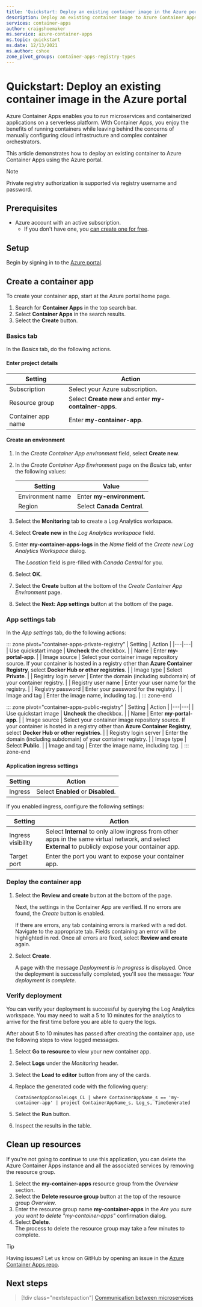 ```yaml
---
title: 'Quickstart: Deploy an existing container image in the Azure portal'
description: Deploy an existing container image to Azure Container Apps using the Azure portal.
services: container-apps
author: craigshoemaker
ms.service: azure-container-apps
ms.topic: quickstart
ms.date: 12/13/2021
ms.author: cshoe
zone_pivot_groups: container-apps-registry-types
---
```


# Quickstart: Deploy an existing container image in the Azure portal

Azure Container Apps enables you to run microservices and containerized applications on a serverless platform. With Container Apps, you enjoy the benefits of running containers while leaving behind the concerns of manually configuring cloud infrastructure and complex container orchestrators.

This article demonstrates how to deploy an existing container to Azure Container Apps using the Azure portal.

> [!NOTE]
> Private registry authorization is supported via registry username and password.

## Prerequisites

- Azure account with an active subscription.
  - If you don't have one, you [can create one for free](https://azure.microsoft.com/free/).
## Setup

Begin by signing in to the [Azure portal](https://portal.azure.com).

## Create a container app

To create your container app, start at the Azure portal home page.

1. Search for **Container Apps** in the top search bar.
1. Select **Container Apps** in the search results.
1. Select the **Create** button.

### Basics tab

In the *Basics* tab, do the following actions.

#### Enter project details

| Setting | Action |
|---|---|
| Subscription | Select your Azure subscription. |
| Resource group | Select **Create new** and enter **my-container-apps**. |
| Container app name |  Enter **my-container-app**. |

#### Create an environment

1. In the *Create Container App environment* field, select **Create new**.
1. In the *Create Container App Environment* page on the *Basics* tab, enter the following values:

    | Setting | Value |
    |---|---|
    | Environment name | Enter **my-environment**. |
    | Region | Select **Canada Central**. |

1. Select the **Monitoring** tab to create a Log Analytics workspace.
1. Select **Create new** in the *Log Analytics workspace* field.
1. Enter **my-container-apps-logs** in the *Name* field of the *Create new Log Analytics Workspace* dialog.
  
    The *Location* field is pre-filled with *Canada Central* for you.

1. Select **OK**.
1. Select the **Create** button at the bottom of the *Create Container App Environment* page.
1. Select the **Next: App settings** button at the bottom of the page.

### App settings tab

In the *App settings* tab, do the following actions:

::: zone pivot="container-apps-private-registry"
| Setting | Action |
|---|---|
| Use quickstart image | **Uncheck** the checkbox. |
| Name | Enter **my-portal-app**. |
| Image source | Select your container image repository source. If your container is hosted in a registry other than **Azure Container Registry**, select **Docker Hub or other registries**. |
| Image type | Select **Private**. |
| Registry login server | Enter the domain (including subdomain) of your container registry. |
| Registry user name | Enter your user name for the registry. |
| Registry password | Enter your password for the registry. |
| Image and tag | Enter the image name, including tag. |
::: zone-end

::: zone pivot="container-apps-public-registry"
| Setting | Action |
|---|---|
| Use quickstart image | **Uncheck** the checkbox. |
| Name | Enter **my-portal-app**. |
| Image source | Select your container image repository source. If your container is hosted in a registry other than **Azure Container Registry**, select **Docker Hub or other registries**. |
| Registry login server | Enter the domain (including subdomain) of your container registry. |
| Image type | Select **Public**. |
| Image and tag | Enter the image name, including tag. |
::: zone-end

#### Application ingress settings

| Setting | Action |
|---|---|
| Ingress | Select **Enabled** or **Disabled**. |

If you enabled ingress, configure the following settings:

| Setting | Action |
|---|---|
| Ingress visibility | Select **Internal** to only allow ingress from other apps in the same virtual network, and select **External** to publicly expose your container app. |
| Target port | Enter the port you want to expose your container app. |

### Deploy the container app

1. Select the **Review and create** button at the bottom of the page.  

    Next, the settings in the Container App are verified. If no errors are found, the *Create* button is enabled.  

    If there are errors, any tab containing errors is marked with a red dot.  Navigate to the appropriate tab.  Fields containing an error will be highlighted in red.  Once all errors are fixed, select **Review and create** again.

1. Select **Create**.

    A page with the message *Deployment is in progress* is displayed.  Once the deployment is successfully completed, you'll see the message: *Your deployment is complete*.

### Verify deployment

You can verify your deployment is successful by querying the Log Analytics workspace. You may need to wait a 5 to 10 minutes for the analytics to arrive for the first time before you are able to query the logs.

After about 5 to 10 minutes has passed after creating the container app, use the following steps to view logged messages.

1. Select **Go to resource** to view your new container app.
1. Select **Logs** under the *Monitoring* header.
1. Select the **Load to editor** button from any of the cards.
1. Replace the generated code with the following query:

    ```text
    ContainerAppConsoleLogs_CL | where ContainerAppName_s == 'my-container-app' | project ContainerAppName_s, Log_s, TimeGenerated
    ```

1. Select the **Run** button.
1. Inspect the results in the table.

## Clean up resources

If you're not going to continue to use this application, you can delete the Azure Container Apps instance and all the associated services by removing the resource group.

1. Select the **my-container-apps** resource group from the *Overview* section.
1. Select the **Delete resource group** button at the top of the resource group *Overview*.
1. Enter the resource group name **my-container-apps** in the *Are you sure you want to delete "my-container-apps"* confirmation dialog.
1. Select **Delete**.  
    The process to delete the resource group may take a few minutes to complete.

> [!TIP]
> Having issues? Let us know on GitHub by opening an issue in the [Azure Container Apps repo](https://github.com/microsoft/azure-container-apps).

## Next steps

> [!div class="nextstepaction"]
> [Communication between microservices](communicate-between-microservices.md)
